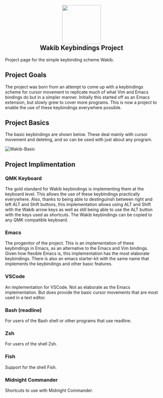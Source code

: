 <h2 align="center"><img src="https://user-images.githubusercontent.com/2610287/236253542-ab75c56d-0bbc-457a-8587-d5d2c78d0eb3.svg" height="128"><br>Wakib Keybindings Project</h2>

Project page for the simple keybinding scheme Wakib. 

## Project Goals

The project was born from an attempt to come up with a keybindings scheme for cursor movement to replicate much of what Vim and Emacs bindings do but in a simpler manner. Initially this started off as an Emacs extension, but slowly grew to cover more programs. This is now a project to enable the use of these keybindings everywhere possible.

## Project Basics

The basic keybindings are shown below. These deal mainly with cursor movement and deleting, and so can be used with just about any program.

![Wakib-Basic](https://user-images.githubusercontent.com/2610287/236259599-b9bc895c-dc52-4ff3-93ee-32e2baed3b1f.png)

## Project Implimentation

### QMK Keyboard

The gold standard for Wakib keybindings is implementing them at the keyboard level. This allows the use of these keybindings practically everywhere. Also, thanks to being able to destinguinsh between right and left ALT and Shift buttons, this implementation allows using ALT and Shift with the Wakib arrow keys as well as still being able to use the ALT button with the keys used as shortcuts. The Wakib keybindings can be copied to any QMK compatible keyboard.

### Emacs

The progenitor of the project. This is an implementation of these keybindings in Emacs, as an alternative to the Emacs and Vim bindings. Given how flexible Emacs is, this implementation has the most elaborate keybindings. There is also an emacs starter-kit with the same name that implements the keybindings and other basic features.

### VSCode

An implementation for VSCode. Not as elaborate as the Emacs implementation. But does provide the basic cursor movements that are most used in a text editor.

### Bash (readline)

For users of the Bash shell or other programs that use readline.

### Zsh

For users of the shell Zsh.

### Fish

Support for the shell Fish.

### Midnight Commander

Shortcuts to use with Midnight Commander.
